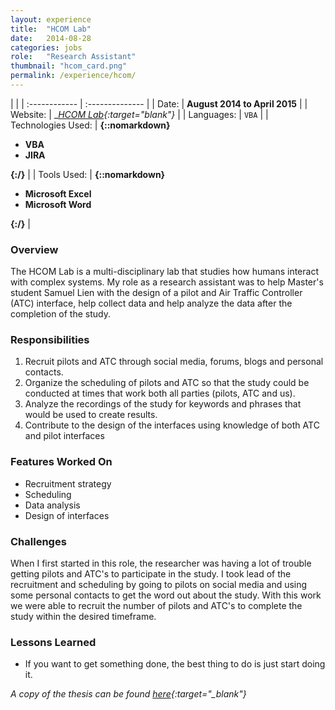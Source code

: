```yaml
---
layout: experience
title:  "HCOM Lab"
date:   2014-08-28
categories: jobs
role:	"Research Assistant"
thumbnail: "hcom_card.png"
permalink: /experience/hcom/
---
```

|                      |
| :------------ | :-------------- |
| Date:      | __August 2014 to April 2015__ |
| Website:     |    __[HCOM Lab][hcom-lab]{:target="_blank"}__   |
| Languages:  | `VBA` |
| Technologies Used: |  __{::nomarkdown}<ul><li>VBA</li><li>JIRA</li></ul>{:/}__ |
| Tools Used: |  __{::nomarkdown}<ul><li>Microsoft Excel</li><li>Microsoft Word</li></ul>{:/}__ |

### Overview

The HCOM Lab is a multi-disciplinary lab that studies how humans interact with complex systems. My role as a research assistant was to help Master's student Samuel Lien with the design of a pilot and Air Traffic Controller (ATC) interface, help collect data and help analyze the data after the completion of the study.

### Responsibilities

1. Recruit pilots and ATC through social media, forums, blogs and personal contacts.
2. Organize the scheduling of pilots and ATC so that the study could be conducted at times that work both all parties (pilots, ATC and us).
3. Analyze the recordings of the study for keywords and phrases that would be used to create results.
4. Contribute to the design of the interfaces using knowledge of both ATC and pilot interfaces

### Features Worked On

- Recruitment strategy
- Scheduling
- Data analysis
- Design of interfaces

### Challenges

When I first started in this role, the researcher was having a lot of trouble getting pilots and ATC's to participate in the study. I took lead of the recruitment and scheduling by going to pilots on social media and using some personal contacts to get the word out about the study. With this work we were able to recruit the number of pilots and ATC's to complete the study within the desired timeframe.

### Lessons Learned

- If you want to get something done, the best thing to do is just start doing it.

*A copy of the thesis can be found [here][lien-thesis]{:target="_blank"}*

<!-- Jekyll also offers powerful support for code snippets:

{% highlight swift %}
 override func viewDidLoad() {
        super.viewDidLoad()
        tv.delegate = self
        tv.dataSource = self

        tv.alwaysBounceVertical = false
        
        nextViewControllerButton.enabled = false
        nextViewControllerButton.alpha = 0.5
        // Do any additional setup after loading the view.
    }
{% endhighlight %} -->

[hcom-lab]: https://uwaterloo.ca/humans-complex-systems-lab/about-humans-complex-systems-lab
[lien-thesis]: https://uwspace.uwaterloo.ca/bitstream/handle/10012/9633/Lien_Song-Chyi.pdf?sequence=3
